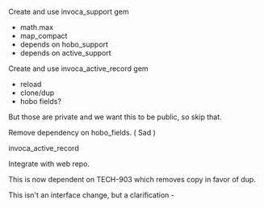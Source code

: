 

Create and use invoca_support gem
  - math.max
  - map_compact
  - depends on hobo_support
  - depends on active_support

Create and use invoca_active_record gem
  - reload
  - clone/dup
  - hobo fields?


But those are private and we want this to be public, so skip that.

Remove dependency on hobo_fields. ( Sad )


invoca_active_record

Integrate with web repo.

This is now dependent on TECH-903 which removes copy in favor of dup.


This isn't an interface change, but a clarification -